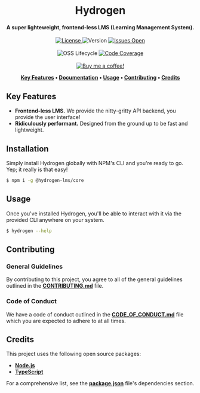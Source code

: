 <h1 align="center">
  Hydrogen
</h1>

<h4 align="center">A super lighteweight, frontend-less LMS (Learning Management System).</h4>

<p align="center">
  <a href="LICENSE">
    <img src="https://img.shields.io/github/license/lukecarr/hydrogen?color=4a00e0&style=for-the-badge" alt="License" />
  </a>
  <img src="https://img.shields.io/github/package-json/v/lukecarr/hydrogen/develop?label=Stable&style=for-the-badge" alt="Version" />
  <a href="https://github.com/lukecarr/hydrogen/issues">
    <img src="https://img.shields.io/github/issues/lukecarr/hydrogen?style=for-the-badge" alt="Issues Open" />
  </a>
  <br><br>
  <img src="https://img.shields.io/osslifecycle/lukecarr/hydrogen?style=for-the-badge" alt="OSS Lifecycle" />
  <a href="https://codecov.io/gh/lukecarr/hydrogen/branch/develop">
    <img src="https://img.shields.io/codecov/c/github/lukecarr/hydrogen/develop?style=for-the-badge" alt="Code Coverage" />
  </a>
  <br><br>
  <a href="https://ko-fi.com/lukecarr">
    <img src="https://www.ko-fi.com/img/githubbutton_sm.svg" alt="Buy me a coffee!" />
  </a>
</p>

<p align="center">
  <strong>
    <a href="#key-features">Key Features</a> •
    <a href="https://hydrogen.lukecarr.dev">Documentation</a> •
    <a href="#usage">Usage</a> •
    <a href="#contributing">Contributing</a> •
    <a href="#credits">Credits</a>
  </strong>
</p>

## Key Features

- **Frontend-less LMS.** We provide the nitty-gritty API backend, you provide the user interface!
- **Ridiculously performant.** Designed from the ground up to be fast and lightweight.

## Installation

Simply install Hydrogen globally with NPM's CLI and you're ready to go. Yep; it really is that easy!

```bash
$ npm i -g @hydrogen-lms/core
```

## Usage

Once you've installed Hydrogen, you'll be able to interact with it via the provided CLI anywhere on your system.

```bash
$ hydrogen --help
```

## Contributing

### General Guidelines

By contributing to this project, you agree to all of the general guidelines outlined in the **[CONTRIBUTING.md](CONTRIBUTING.md)** file.

### Code of Conduct

We have a code of conduct outlined in the **[CODE_OF_CONDUCT.md](CODE_OF_CONDUCT.md)** file which you are expected to adhere to at all times.

## Credits

This project uses the following open source packages:

- **[Node.js](https://nodejs.org)**
- **[TypeScript](https://www.typescriptlang.org)**

For a comprehensive list, see the **[package.json](package.json)** file's dependencies section.
